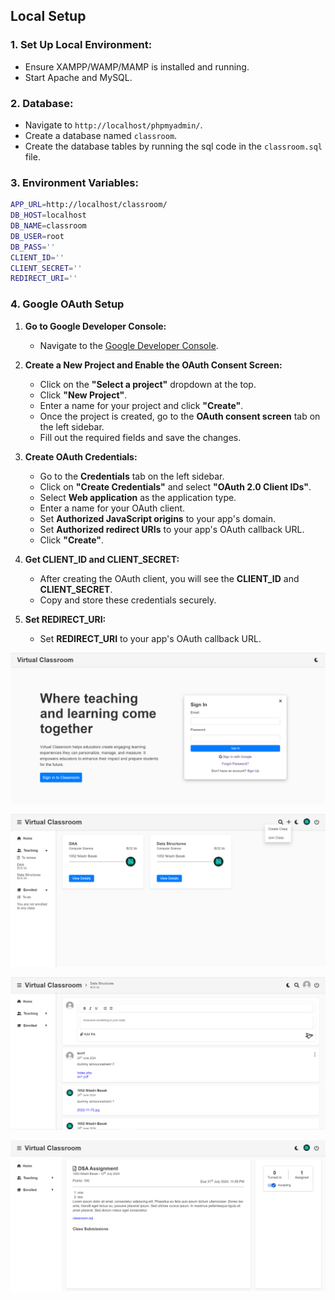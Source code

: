 ## Local Setup

### 1. Set Up Local Environment:

- Ensure XAMPP/WAMP/MAMP is installed and running.
- Start Apache and MySQL.

### 2. Database:

- Navigate to `http://localhost/phpmyadmin/`.
- Create a database named `classroom`.
- Create the database tables by running the sql code in the `classroom.sql` file.

### 3. Environment Variables:

```sh
APP_URL=http://localhost/classroom/
DB_HOST=localhost
DB_NAME=classroom
DB_USER=root
DB_PASS=''
CLIENT_ID=''
CLIENT_SECRET=''
REDIRECT_URI=''
```

### 4. Google OAuth Setup

1. **Go to Google Developer Console:**

   - Navigate to the [Google Developer Console](https://console.developers.google.com/).

2. **Create a New Project and Enable the OAuth Consent Screen:**

   - Click on the **"Select a project"** dropdown at the top.
   - Click **"New Project"**.
   - Enter a name for your project and click **"Create"**.
   - Once the project is created, go to the **OAuth consent screen** tab on the left sidebar.
   - Fill out the required fields and save the changes.

3. **Create OAuth Credentials:**

   - Go to the **Credentials** tab on the left sidebar.
   - Click on **"Create Credentials"** and select **"OAuth 2.0 Client IDs"**.
   - Select **Web application** as the application type.
   - Enter a name for your OAuth client.
   - Set **Authorized JavaScript origins** to your app's domain.
   - Set **Authorized redirect URIs** to your app's OAuth callback URL.
   - Click **"Create"**.

4. **Get CLIENT_ID and CLIENT_SECRET:**

   - After creating the OAuth client, you will see the **CLIENT_ID** and **CLIENT_SECRET**.
   - Copy and store these credentials securely.

5. **Set REDIRECT_URI:**
   - Set **REDIRECT_URI** to your app's OAuth callback URL.

![alt text](https://github.com/niladri-17/Virtual-Classroom/blob/main/readme-images/vc-index.png?raw=true)

![alt text](https://github.com/niladri-17/Virtual-Classroom/blob/main/readme-images/vc-home.png?raw=true)

![alt text](https://github.com/niladri-17/Virtual-Classroom/blob/main/readme-images/vc-class.png?raw=true)

![alt text](https://github.com/niladri-17/Virtual-Classroom/blob/main/readme-images/vc-submit.png?raw=true)
